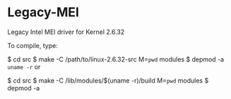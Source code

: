 # Legacy-MEI
Legacy Intel MEI driver for Kernel 2.6.32

To compile, type:

$ cd src
$ make -C /path/to/linux-2.6.32-src M=`pwd` modules 
$ depmod -a `uname -r`
or

$ cd src
$ make -C /lib/modules/$(uname -r)/build M=`pwd` modules 
$ depmod -a
